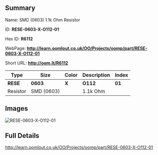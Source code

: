 

## Summary
 
Name:  SMD (0603) 1.1k Ohm Resistor 

ID: __RESE-0603-X-O112-01__

Hex ID: __R6112__

WebPage: __http://learn.oomlout.co.uk/OO/Projects/oomp/part/RESE-0603-X-O112-01__

Short URL: __http://oom.lt/R6112__


| Type   | Size   | Color   | Description   | Index   |    
| ----- | ------   | ------   | -----   | ----   |    
| __RESE__   					| __0603__   					| __X__    						| __O112__    					| __01__ |    
| Resistor		| SMD (0603)	| 		| 1.1k Ohm	| 	|

## Images
![RESE-0603-X-O112-01](http://oomlout.com/oomp-gen/parts/RESE-0603-X-O112-01/RESE-0603-X-O112-01_420.jpg)

## Full Details

 http://learn.oomlout.co.uk/OO/Projects/oomp/part/RESE-0603-X-O112-01

